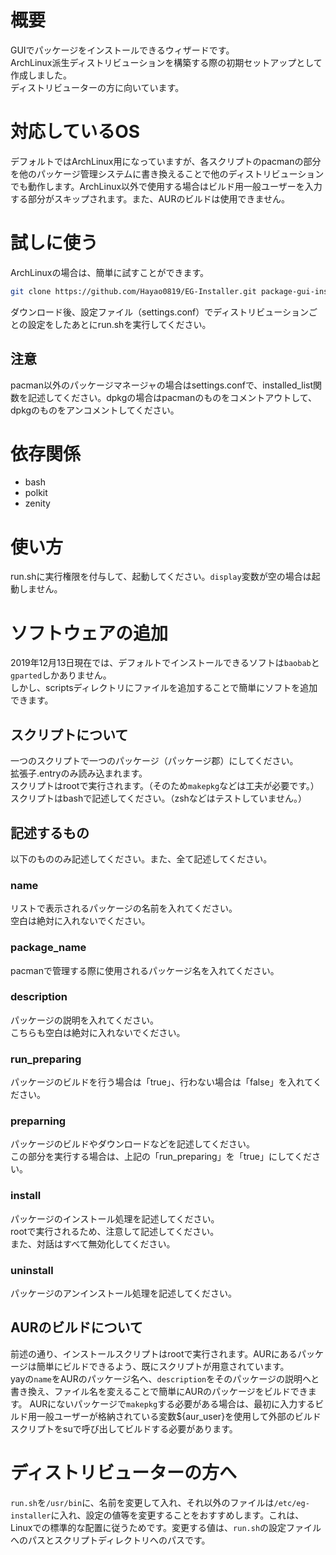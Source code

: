 # 概要
GUIでパッケージをインストールできるウィザードです。  
ArchLinux派生ディストリビューションを構築する際の初期セットアップとして作成しました。  
ディストリビューターの方に向いています。  

# 対応しているOS
デフォルトではArchLinux用になっていますが、各スクリプトのpacmanの部分を他のパッケージ管理システムに書き換えることで他のディストリビューションでも動作します。ArchLinux以外で使用する場合はビルド用一般ユーザーを入力する部分がスキップされます。また、AURのビルドは使用できません。

# 試しに使う
ArchLinuxの場合は、簡単に試すことができます。  

```bash
git clone https://github.com/Hayao0819/EG-Installer.git package-gui-installer
```
ダウンロード後、設定ファイル（settings.conf）でディストリビューションごとの設定をしたあとにrun.shを実行してください。

## 注意
pacman以外のパッケージマネージャの場合はsettings.confで、installed_list関数を記述してください。dpkgの場合はpacmanのものをコメントアウトして、dpkgのものをアンコメントしてください。

# 依存関係
- bash
- polkit
- zenity

# 使い方
run.shに実行権限を付与して、起動してください。`display`変数が空の場合は起動しません。

# ソフトウェアの追加
2019年12月13日現在では、デフォルトでインストールできるソフトは`baobab`と`gparted`しかありません。  
しかし、scriptsディレクトリにファイルを追加することで簡単にソフトを追加できます。

## スクリプトについて
一つのスクリプトで一つのパッケージ（パッケージ郡）にしてください。  
拡張子.entryのみ読み込まれます。  
スクリプトはrootで実行されます。（そのため`makepkg`などは工夫が必要です。）  
スクリプトはbashで記述してください。（zshなどはテストしていません。）

## 記述するもの

以下のもののみ記述してください。また、全て記述してください。

### name
リストで表示されるパッケージの名前を入れてください。  
空白は絶対に入れないでください。  

### package_name
pacmanで管理する際に使用されるパッケージ名を入れてください。  

### description
パッケージの説明を入れてください。  
こちらも空白は絶対に入れないでください。  

### run_preparing
パッケージのビルドを行う場合は「true」、行わない場合は「false」を入れてください。  

### preparning
パッケージのビルドやダウンロードなどを記述してください。  
この部分を実行する場合は、上記の「run_preparing」を「true」にしてください。  

### install
パッケージのインストール処理を記述してください。  
rootで実行されるため、注意して記述してください。  
また、対話はすべて無効化してください。  

### uninstall
パッケージのアンインストール処理を記述してください。  

## AURのビルドについて
前述の通り、インストールスクリプトはrootで実行されます。AURにあるパッケージは簡単にビルドできるよう、既にスクリプトが用意されています。  
yayの`name`をAURのパッケージ名へ、`description`をそのパッケージの説明へと書き換え、ファイル名を変えることで簡単にAURのパッケージをビルドできます。 
AURにないパッケージで`makepkg`する必要がある場合は、最初に入力するビルド用一般ユーザーが格納されている変数${aur_user}を使用して外部のビルドスクリプトをsuで呼び出してビルドする必要があります。  

# ディストリビューターの方へ
`run.sh`を`/usr/bin`に、名前を変更して入れ、それ以外のファイルは`/etc/eg-installer`に入れ、設定の値等を変更することをおすすめします。これは、Linuxでの標準的な配置に従うためです。変更する値は、`run.sh`の設定ファイルへのパスとスクリプトディレクトリへのパスです。